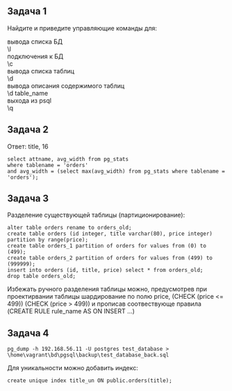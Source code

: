 ## Задача 1

Найдите и приведите управляющие команды для:

вывода списка БД  
\l  
подключения к БД  
\c  
вывода списка таблиц  
\d  
вывода описания содержимого таблиц  
\d table_name  
выхода из psql  
\q  

## Задача 2

Ответ: title, 16
```
select attname, avg_width from pg_stats
where tablename = 'orders' 
and avg_width = (select max(avg_width) from pg_stats where tablename = 'orders'); 
```

## Задача 3

Разделение существующей таблицы (партиционирование):
```
alter table orders rename to orders_old;
create table orders (id integer, title varchar(80), price integer) partition by range(price);
create table orders_1 partition of orders for values from (0) to (499);
create table orders_2 partition of orders for values from (499) to (999999);
insert into orders (id, title, price) select * from orders_old;
drop table orders_old;
```

Избежать ручного разделения таблицы можно, предусмотрев при проектирвании таблицы шардирование по полю price,
(CHECK (price <= 499))
(CHECK (price > 499))
и прописав соотвествующе правила (CREATE RULE rule_name AS ON INSERT ...)

## Задача 4

```
pg_dump -h 192.168.56.11 -U postgres test_database > \home\vagrant\bd\pgsql\backup\test_database_back.sql
```

Для уникальности можно добавить индекс:
```
create unique index title_un ON public.orders(title);

```
